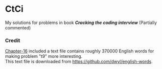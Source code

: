 # CtCi
My solutions for problems in book ***Cracking the coding interview***
(Partially commented)

### Credit
[Chapter-16](https://github.com/ihsuy/CTCI/tree/master/chapter16_Moderate) included a text file contains roughly 370000 English words for making problem "t9" more interesting.  
This text file is downloaded from https://github.com/dwyl/english-words.
